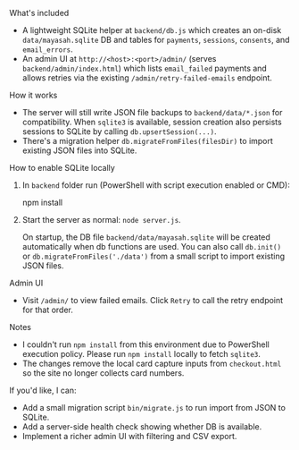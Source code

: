 What's included

- A lightweight SQLite helper at `backend/db.js` which creates an on-disk `data/mayasah.sqlite` DB and tables for `payments`, `sessions`, `consents`, and `email_errors`.
- An admin UI at `http://<host>:<port>/admin/` (serves `backend/admin/index.html`) which lists `email_failed` payments and allows retries via the existing `/admin/retry-failed-emails` endpoint.

How it works

- The server will still write JSON file backups to `backend/data/*.json` for compatibility. When `sqlite3` is available, session creation also persists sessions to SQLite by calling `db.upsertSession(...)`.
- There's a migration helper `db.migrateFromFiles(filesDir)` to import existing JSON files into SQLite.

How to enable SQLite locally

1. In `backend` folder run (PowerShell with script execution enabled or CMD):

   npm install

2. Start the server as normal: `node server.js`.

   On startup, the DB file `backend/data/mayasah.sqlite` will be created automatically when db functions are used. You can also call `db.init()` or `db.migrateFromFiles('./data')` from a small script to import existing JSON files.

Admin UI

- Visit `/admin/` to view failed emails. Click `Retry` to call the retry endpoint for that order.

Notes

- I couldn't run `npm install` from this environment due to PowerShell execution policy. Please run `npm install` locally to fetch `sqlite3`.
- The changes remove the local card capture inputs from `checkout.html` so the site no longer collects card numbers.

If you'd like, I can:
- Add a small migration script `bin/migrate.js` to run import from JSON to SQLite.
- Add a server-side health check showing whether DB is available.
- Implement a richer admin UI with filtering and CSV export.
